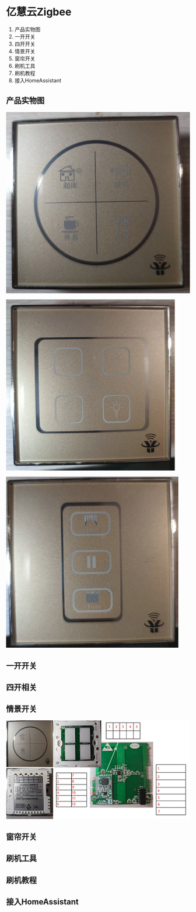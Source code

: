 # 亿慧云Zigbee

1. 产品实物图
2. 一开开关
3. 四开开关
4. 情景开关
5. 窗帘开关
6. 刷机工具
7. 刷机教程
8. 接入HomeAssistant

## 产品实物图

![&#x60C5;&#x666F;&#x5F00;&#x5173;](.gitbook/assets/snipaste_2021-03-20_00-07-19.png)

![&#x56DB;&#x5F00;&#x5F00;&#x5173;](.gitbook/assets/snipaste_2021-03-20_00-07-19%20%281%29.png)

![&#x7A97;&#x5E18;&#x5F00;&#x5173;](.gitbook/assets/snipaste1_2021-03-20_00-07-19.png)

## 一开开关

## 四开相关

## 情景开关

![](.gitbook/assets/wei-biao-ti-2.png)

## 窗帘开关

## 刷机工具

## 刷机教程

## 接入HomeAssistant



